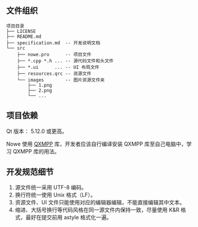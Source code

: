 ## 文件组织

```plain
项目目录
├── LICENSE
├── README.md
├── specification.md  -- 开发说明文档
└── src
    ├── nowe.pro      -- 项目文件
    ├── *.cpp *.h ... -- 源代码文件和头文件
    ├── *.ui      ... -- UI 布局文件
    ├── resources.qrc -- 资源文件
    └── images        -- 图片资源文件夹
        ├── 1.png
        ├── 2.png
        └── ...
```


## 项目依赖

Qt 版本： 5.12.0 或更高。

Nowe 使用 [QXMPP](http://www.qxmpp.org/) 库，开发者应该自行编译安装 QXMPP 库至自己电脑中，学习 QXMPP 库的用法。


## 开发规范细节
1. 源文件统一采用 UTF-8 编码。
2. 换行符统一使用 Unix 格式（LF）。
3. 资源文件、UI 文件只能使用对应的编辑器编辑，不能直接编辑其中文本。
4. 缩进、大括号换行等代码风格在同一源文件内保持一致，尽量使用 K&R 格式，最好在提交前用 astyle 格式化一遍。
